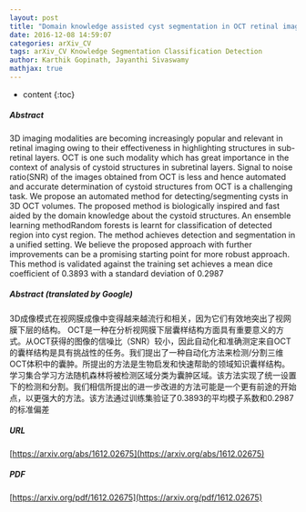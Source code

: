 ```yaml
---
layout: post
title: "Domain knowledge assisted cyst segmentation in OCT retinal images"
date: 2016-12-08 14:59:07
categories: arXiv_CV
tags: arXiv_CV Knowledge Segmentation Classification Detection
author: Karthik Gopinath, Jayanthi Sivaswamy
mathjax: true
---
```


* content
{:toc}

##### Abstract
3D imaging modalities are becoming increasingly popular and relevant in retinal imaging owing to their effectiveness in highlighting structures in sub-retinal layers. OCT is one such modality which has great importance in the context of analysis of cystoid structures in subretinal layers. Signal to noise ratio(SNR) of the images obtained from OCT is less and hence automated and accurate determination of cystoid structures from OCT is a challenging task. We propose an automated method for detecting/segmenting cysts in 3D OCT volumes. The proposed method is biologically inspired and fast aided by the domain knowledge about the cystoid structures. An ensemble learning methodRandom forests is learnt for classification of detected region into cyst region. The method achieves detection and segmentation in a unified setting. We believe the proposed approach with further improvements can be a promising starting point for more robust approach. This method is validated against the training set achieves a mean dice coefficient of 0.3893 with a standard deviation of 0.2987

##### Abstract (translated by Google)
3D成像模式在视网膜成像中变得越来越流行和相关，因为它们有效地突出了视网膜下层的结构。 OCT是一种在分析视网膜下层囊样结构方面具有重要意义的方式。从OCT获得的图像的信噪比（SNR）较小，因此自动化和准确测定来自OCT的囊样结构是具有挑战性的任务。我们提出了一种自动化方法来检测/分割三维OCT体积中的囊肿。所提出的方法是生物启发和快速帮助的领域知识囊样结构。学习集合学习方法随机森林将被检测区域分类为囊肿区域。该方法实现了统一设置下的检测和分割。我们相信所提出的进一步改进的方法可能是一个更有前途的开始点，以更强大的方法。该方法通过训练集验证了0.3893的平均模子系数和0.2987的标准偏差

##### URL
[https://arxiv.org/abs/1612.02675](https://arxiv.org/abs/1612.02675)

##### PDF
[https://arxiv.org/pdf/1612.02675](https://arxiv.org/pdf/1612.02675)

